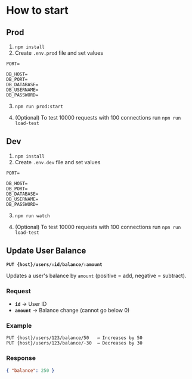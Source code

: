 # How to start

## Prod

1. `npm install`
2. Create `.env.prod` file and set values

```
PORT=

DB_HOST=
DB_PORT=
DB_DATABASE=
DB_USERNAME=
DB_PASSWORD=
```

3. `npm run prod:start`

4. (Optional) To test 10000 requests with 100 connections run `npm run load-test`

## Dev

1. `npm install`
2. Create `.env.dev` file and set values

```
PORT=

DB_HOST=
DB_PORT=
DB_DATABASE=
DB_USERNAME=
DB_PASSWORD=
```

3. `npm run watch`

4. (Optional) To test 10000 requests with 100 connections run `npm run load-test`

## Update User Balance

**`PUT {host}/users/:id/balance/:amount`**

Updates a user's balance by `amount` (positive = add, negative = subtract).

### Request

- **`id`** → User ID
- **`amount`** → Balance change (cannot go below 0)

### Example

```http
PUT {host}/users/123/balance/50   → Increases by 50
PUT {host}/users/123/balance/-30  → Decreases by 30
```

### Response

```json
{ "balance": 250 }
```

